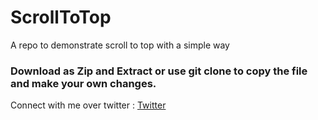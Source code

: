 # ScrollToTop
A repo to demonstrate scroll to top with a simple way

### Download as Zip and Extract or use git clone to copy the file and make your own changes.

Connect with me over twitter : [Twitter](https://twitter.com/Shyam_Singh007 "Shyam's Twitter Handle")
